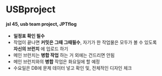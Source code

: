 # USBproject  
#### **jsl 45, usb team project, JPTflog**  

- __일정표 확인 필수__   
- 작업이 끝나면 __커밋은 그때 그때필수__, 자기가 한 작업물은 모두가 볼 수 있도록  
__자신의 브런치__ 에 업로드 하기    
- 메인 브런치는 __병합 작업__ 하는 거 외에는 건드리면 안됨  
- 메인 브런치와의 __병합__ 작업은 화요일에 할 예정  
- 수요일은 DB에 문제 데이터 넣고 확인 및, 전체적인 디자인 체크  
